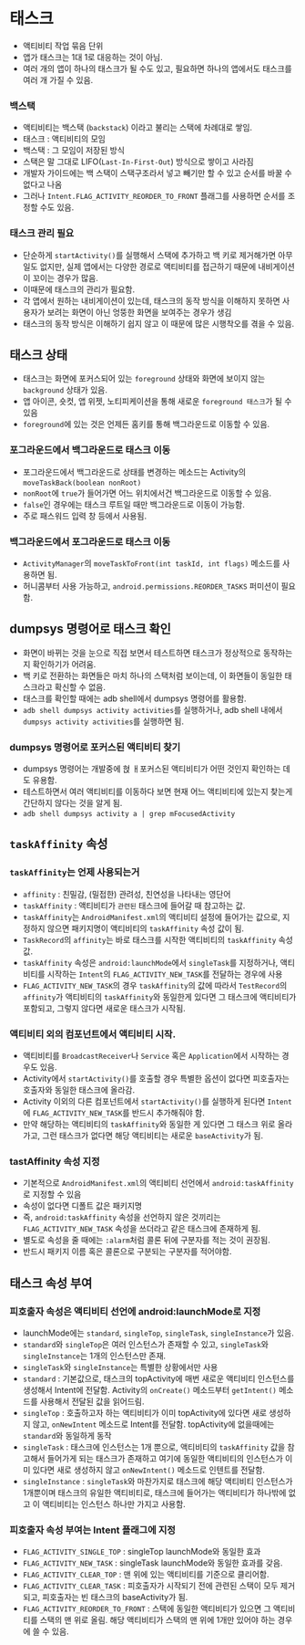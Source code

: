 # 태스크
* 액티비티 작업 묶음 단위
* 앱가 태스크는 1대 1로 대응하는 것이 아님.
* 여러 개의 앱이 하나의 태스크가 될 수도 있고, 필요하면 하나의 앱에서도 태스크를 여러 개 가질 수 있음.

### 백스택
* 액티비티는 백스택 (`backstack`) 이라고 불리는 스택에 차례대로 쌓임.
* 태스크 : 액티비티의 모임
* 백스택 : 그 모임이 저장된 방식
* 스택은 말 그대로 LIFO(`Last-In-First-Out`) 방식으로 쌓이고 사라짐
* 개발자 가이드에는 백 스택이 스택구조라서 넣고 빼기만 할 수 있고 순서를 바꿀 수 없다고 나옴
* 그러나 `Intent.FLAG_ACTIVITY_REORDER_TO_FRONT` 플래그를 사용하면 순서를 조정할 수도 있음.

### 태스크 관리 필요
* 단순하게 `startActivity()`를 실행해서 스택에 추가하고 백 키로 제거해가면 아무 일도 없지만, 실제 앱에서는 다양한 경로로 액티비티를 접근하기 때문에 내비게이션이 꼬이는 경우가 많음.
* 이때문에 태스크의 관리가 필요함.
* 각 앱에서 원하는 내비게이션이 있는데, 태스크의 동작 방식을 이해하지 못하면 사용자가 보려는 화면이 아닌 엉뚱한 화면을 보여주는 경우가 생김
* 태스크의 동작 방식은 이해하기 쉽지 않고 이 때문에 많은 시행착오를 겪을 수 있음.

## 태스크 상태
* 태스크는 화면에 포커스되어 있는 `foreground` 상태와 화면에 보이지 않는 `background` 상태가 있음.
* 앱 아이콘, 숏컷, 앱 위젯, 노티피케이션을 통해 새로운 `foreground 태스크`가 될 수 있음
* `foreground`에 있는 것은 언제든 홈키를 통해 백그라운드로 이동할 수 있음.

### 포그라운드에서 백그라운드로 태스크 이동
* 포그라운드에서 백그라운드로 상태를 변경하는 메소드는 Activity의 `moveTaskBack(boolean nonRoot)`
* `nonRoot`에 `true`가 들어가면 어느 위치에서건 백그라운드로 이동할 수 있음.
* `false`인 경우에는 태스크 루트일 때만 백그라운드로 이동이 가능함.
* 주로 패스워드 입력 창 등에서 사용됨.


### 백그라운드에서 포그라운드로 태스크 이동
* `ActivityManager`의 `moveTaskToFront(int taskId, int flags)` 메소드를 사용하면 됨.
* 허니콤부터 사용 가능하고, `android.permissions.REORDER_TASKS` 퍼미션이 필요함.


## dumpsys 명령어로 태스크 확인
* 화면이 바뀌는 것을 눈으로 직접 보면서 테스트하면 태스크가 정상적으로 동작하는지 확인하기가 어려움.
* 백 키로 전환하는 화면들은 마치 하나의 스택처럼 보이는데, 이 화면들이 동일한 태스크라고 확신할 수 없음.
* 태스크를 확인할 때에는 adb shell에서 dumpsys 명령어를 활용함.
* `adb shell dumpsys activity activities`를 실행하거나, adb shell 내에서 `dumpsys activity activities`를 실행하면 됨.

### dumpsys 명령어로 포커스된 액티비티 찾기
* dumpsys 명령어는 개발중에 혅 ㅐ포커스된 액티비티가 어떤 것인지 확인하는 데도 유용함.
* 테스트하면서 여러 액티비티를 이동하다 보면 현재 어느 액티비티에 있는지 찾는게 간단하지 않다는 것을 알게 됨.
* `adb shell dumpsys activity a | grep mFocusedActivity`

## `taskAffinity` 속성
### `taskAffinity`는 언제 사용되는거
* `affinity` : 친밀감, (밀접한) 관려성, 친연성을 나타내는 영단어
* `taskAffinity` : 액티비티가 `관련된` 태스크에 들어갈 때 참고하는 값.
* `taskAffinity`는 `AndroidManifest.xml`의 액티비티 설정에 들어가는 값으로, 지정하지 않으면 패키지명이 액티비티의 `taskAffinity` 속성 값이 됨.
* `TaskRecord`의 `affinity`는 바로 태스크를 시작한 액티비티의 `taskAffinity` 속성값.
* `taskAffinity` 속성은 `android:launchMode`에서 `singleTask`를 지정하거나, 액티비티를 시작하는 `Intent`의 `FLAG_ACTIVITY_NEW_TASK`를 전달하는 경우에 사용
* `FLAG_ACTIVITY_NEW_TASK`의 경우 `taskAffinity`의 값에 따라서 `TestRecord`의 `affinity`가 액티비티의 `taskAffinity`와 동일한게 있다면 그 태스크에 액티비티가 포함되고, 그렇지 않다면 새로운 태스크가 시작됨.

### 액티비티 외의 컴포넌트에서 액티비티 시작.
* 액티비티를 `BroadcastReceiver`나 `Service` 혹은 `Application`에서 시작하는 경우도 있음.
* Activity에서 `startActivity()`를 호출할 경우 특별한 옵션이 없다면 피호출자는 호출자와 동일한 태스크에 올라감.
* Activity 이외의 다른 컴포넌트에서 `startActivity()`를 실행하게 된다면 `Intent`에 `FLAG_ACTIVITY_NEW_TASK`를 반드시 추가해줘야 함.
* 만약  해당하는 액티비티의 `taskAffinity`와 동일한 게 있다면 그 태스크 위로 올라가고, 그런 태스크가 없다면 해당 액티비티는 새로운 `baseActivity`가 됨.

### tastAffinity 속성 지정
* 기본적으로 `AndroidManifest.xml`의 액티비티 선언에서 `android:taskAffinity`로 지정할 수 있음
* 속성이 없다면 디폴트 값은 패키지명
* 즉, `android:taskAffinity` 속성을 선언하지 않은 것끼리는 `FLAG_ACTIVITY_NEW_TASK` 속성을 쓰더라고 같은 태스크에 존재하게 됨.
* 별도로 속성을 줄 때에는 `:alarm`처럼 콜론 뒤에 구분자를 적는 것이 권장됨.
* 반드시 패키지 이름 혹은 콜론으로 구분되는 구분자를 적어야함.
  
## 태스크 속성 부여
### 피호출자 속성은 액티비티 선언에 android:launchMode로 지정
* launchMode에는 `standard`, `singleTop`, `singleTask`, `singleInstance`가 있음.
* `standard`와 `singleTop`은 여러 인스턴스가 존재할 수 있고, `singleTask`와 `singleInstance`는 1개의 인스턴스만 존재.
* `singleTask`와 `singleInstance`는 특별한 상황에서만 사용
* `standard` : 기본값으로, 태스크의 topActivity에 매번 새로운 액티비티 인스턴스를 생성해서 Intent에 전달함. Activity의 `onCreate()` 메소드부터 `getIntent()` 메소드를 사용해서 전달된 값을 읽어드림.
* `singleTop` : 호출하고자 하는 액티비티가 이미 topActivity에 있다면 새로 생성하지 않고, `onNewIntent` 메소드로 Intent를 전달함. topActivity에 없을때에는 `standard`와 동일하게 동작
* `singleTask` : 태스크에 인스턴스는 1개 뿐으로, 액티비티의 `taskAffinity` 값을 참고해서 들어가게 되는 태스크가 존재하고 여기에 동일한 액티비티의 인스턴스가 이미 있다면 새로 생성하지 않고 `onNewIntent()` 메소드로 인텐트를 전달함. 
* `singleInstance` : `singleTask`와 마찬가지로 태스크에 해당 액티비티 인스턴스가 1개뿐이며 태스크의 유일한 액티비티로, 태스크에 들어가는 액티비티가 하나밖에 없고 이 액티비티는 인스턴스 하나만 가지고 사용함.

### 피호출자 속성 부여는 Intent 플래그에 지정
* `FLAG_ACTIVITY_SINGLE_TOP` : singleTop launchMode와 동일한 효과
* `FLAG_ACTIVITY_NEW_TASK` : singleTask launchMode와 동일한 효과를 갖음.
* `FLAG_ACTIVITY_CLEAR_TOP` : 맨 위에 있는 액티비티를 기준으로 클리어함.
* `FLAG_ACTIVITY_CLEAR_TASK` : 피호출자가 시작되기 전에 관련된 스택이 모두 제거되고, 피호출자는 빈 태스크의 baseActivity가 됨.
* `FLAG_ACTIVITY_REORDER_TO_FRONT` : 스택에 동일한 액티비티가 있으면 그 액티비티를 스택의 맨 위로 올림. 해당 액티비티가 스택의 맨 위에 1개만 있어야 하는 경우에 쓸 수 있음.